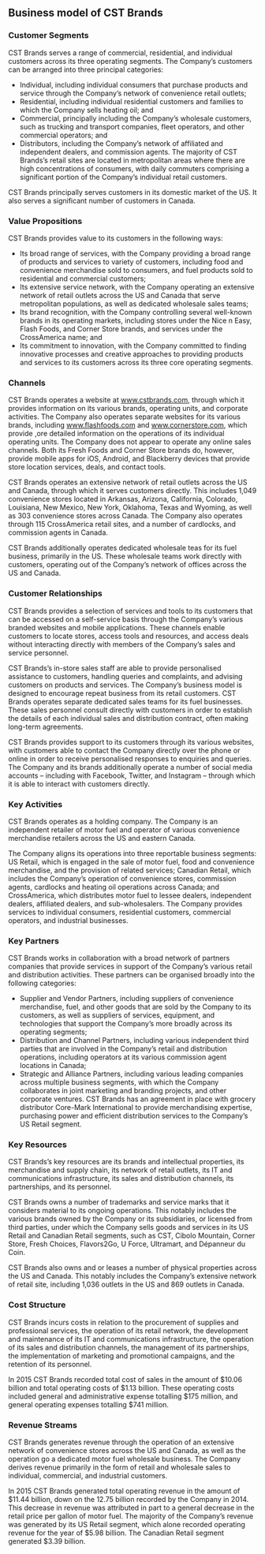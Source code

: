 Business model of CST Brands
----------------------------

 ### Customer Segments

 CST Brands serves a range of commercial, residential, and individual customers across its three operating segments. The Company’s customers can be arranged into three principal categories:

  * Individual, including individual consumers that purchase products and service through the Company’s network of convenience retail outlets;
 * Residential, including individual residential customers and families to which the Company sells heating oil; and
 * Commercial, principally including the Company’s wholesale customers, such as trucking and transport companies, fleet operators, and other commercial operators; and
 * Distributors, including the Company’s network of affiliated and independent dealers, and commission agents.
  The majority of CST Brands’s retail sites are located in metropolitan areas where there are high concentrations of consumers, with daily commuters comprising a significant portion of the Company’s individual retail customers.

 CST Brands principally serves customers in its domestic market of the US. It also serves a significant number of customers in Canada.

 ### Value Propositions

 CST Brands provides value to its customers in the following ways:

  * Its broad range of services, with the Company providing a broad range of products and services to variety of customers, including food and convenience merchandise sold to consumers, and fuel products sold to residential and commercial customers;
 * Its extensive service network, with the Company operating an extensive network of retail outlets across the US and Canada that serve metropolitan populations, as well as dedicated wholesale sales teams;
 * Its brand recognition, with the Company controlling several well-known brands in its operating markets, including stores under the Nice n Easy, Flash Foods, and Corner Store brands, and services under the CrossAmerica name; and
 * Its commitment to innovation, with the Company committed to finding innovative processes and creative approaches to providing products and services to its customers across its three core operating segments.
  ### Channels

 CST Brands operates a website at www.cstbrands.com, through which it provides information on its various brands, operating units, and corporate activities. The Company also operates separate websites for its various brands, including www.flashfoods.com and www.cornerstore.com, which provide ,ore detailed information on the operations of its individual operating units. The Company does not appear to operate any online sales channels. Both its Fresh Foods and Corner Store brands do, however, provide mobile apps for iOS, Android, and Blackberry devices that provide store location services, deals, and contact tools.

 CST Brands operates an extensive network of retail outlets across the US and Canada, through which it serves customers directly. This includes 1,049 convenience stores located in Arkansas, Arizona, California, Colorado, Louisiana, New Mexico, New York, Oklahoma, Texas and Wyoming, as well as 303 convenience stores across Canada. The Company also operates through 115 CrossAmerica retail sites, and a number of cardlocks, and commission agents in Canada.

 CST Brands additionally operates dedicated wholesale teas for its fuel business, primarily in the US. These wholesale teams work directly with customers, operating out of the Company’s network of offices across the US and Canada.

 ### Customer Relationships

 CST Brands provides a selection of services and tools to its customers that can be accessed on a self-service basis through the Company’s various branded websites and mobile applications. These channels enable customers to locate stores, access tools and resources, and access deals without interacting directly with members of the Company’s sales and service personnel.

 CST Brands’s in-store sales staff are able to provide personalised assistance to customers, handling queries and complaints, and advising customers on products and services. The Company’s business model is designed to encourage repeat business from its retail customers. CST Brands operates separate dedicated sales teams for its fuel businesses. These sales personnel consult directly with customers in order to establish the details of each individual sales and distribution contract, often making long-term agreements.

 CST Brands provides support to its customers through its various websites, with customers able to contact the Company directly over the phone or online in order to receive personalised responses to enquiries and queries. The Company and its brands additionally operate a number of social media accounts – including with Facebook, Twitter, and Instagram – through which it is able to interact with customers directly.

 ### Key Activities

 CST Brands operates as a holding company. The Company is an independent retailer of motor fuel and operator of various convenience merchandise retailers across the US and eastern Canada.

 The Company aligns its operations into three reportable business segments: US Retail, which is engaged in the sale of motor fuel, food and convenience merchandise, and the provision of related services; Canadian Retail, which includes the Company’s operation of convenience stores, commission agents, cardlocks and heating oil operations across Canada; and CrossAmerica, which distributes motor fuel to lessee dealers, independent dealers, affiliated dealers, and sub-wholesalers. The Company provides services to individual consumers, residential customers, commercial operators, and industrial businesses.

 ### Key Partners

 CST Brands works in collaboration with a broad network of partners companies that provide services in support of the Company’s various retail and distribution activities. These partners can be organised broadly into the following categories:

  * Supplier and Vendor Partners, including suppliers of convenience merchandise, fuel, and other goods that are sold by the Company to its customers, as well as suppliers of services, equipment, and technologies that support the Company’s more broadly across its operating segments;
 * Distribution and Channel Partners, including various independent third parties that are involved in the Company’s retail and distribution operations, including operators at its various commission agent locations in Canada;
 * Strategic and Alliance Partners, including various leading companies across multiple business segments, with which the Company collaborates in joint marketing and branding projects, and other corporate ventures.
  CST Brands has an agreement in place with grocery distributor Core-Mark International to provide merchandising expertise, purchasing power and efficient distribution services to the Company’s US Retail segment.

 ### Key Resources

 CST Brands’s key resources are its brands and intellectual properties, its merchandise and supply chain, its network of retail outlets, its IT and communications infrastructure, its sales and distribution channels, its partnerships, and its personnel.

 CST Brands owns a number of trademarks and service marks that it considers material to its ongoing operations. This notably includes the various brands owned by the Company or its subsidiaries, or licensed from third parties, under which the Company sells goods and services in its US Retail and Canadian Retail segments, such as CST, Cibolo Mountain, Corner Store, Fresh Choices, Flavors2Go, U Force, Ultramart, and Dépanneur du Coin.

 CST Brands also owns and or leases a number of physical properties across the US and Canada. This notably includes the Company’s extensive network of retail site, including 1,036 outlets in the US and 869 outlets in Canada.

 ### Cost Structure

 CST Brands incurs costs in relation to the procurement of supplies and professional services, the operation of its retail network, the development and maintenance of its IT and communications infrastructure, the operation of its sales and distribution channels, the management of its partnerships, the implementation of marketing and promotional campaigns, and the retention of its personnel.

 In 2015 CST Brands recorded total cost of sales in the amount of $10.06 billion and total operating costs of $1.13 billion. These operating costs included general and administrative expense totalling $175 million, and general operating expenses totalling $741 million.

 ### Revenue Streams

 CST Brands generates revenue through the operation of an extensive network of convenience stores across the US and Canada, as well as the operation go a dedicated motor fuel wholesale business. The Company derives revenue primarily in the form of retail and wholesale sales to individual, commercial, and industrial customers.

 In 2015 CST Brands generated total operating revenue in the amount of $11.44 billion, down on the 12.75 billion recorded by the Company in 2014. This decrease in revenue was attributed in part to a general decrease in the retail price per gallon of motor fuel. The majority of the Company’s revenue was generated by its US Retail segment, which alone recorded operating revenue for the year of $5.98 billion. The Canadian Retail segment generated $3.39 billion.